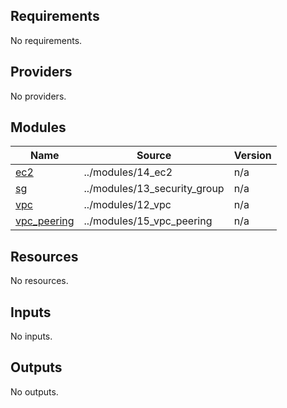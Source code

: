 <!-- BEGIN_TF_DOCS -->
## Requirements

No requirements.

## Providers

No providers.

## Modules

| Name | Source | Version |
|------|--------|---------|
| <a name="module_ec2"></a> [ec2](#module\_ec2) | ../modules/14_ec2 | n/a |
| <a name="module_sg"></a> [sg](#module\_sg) | ../modules/13_security_group | n/a |
| <a name="module_vpc"></a> [vpc](#module\_vpc) | ../modules/12_vpc | n/a |
| <a name="module_vpc_peering"></a> [vpc\_peering](#module\_vpc\_peering) | ../modules/15_vpc_peering | n/a |

## Resources

No resources.

## Inputs

No inputs.

## Outputs

No outputs.
<!-- END_TF_DOCS -->
